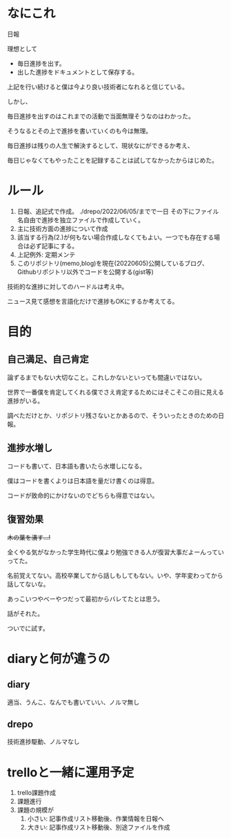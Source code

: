 # なにこれ

日報

理想として

* 毎日進捗を出す。
* 出した進捗をドキュメントとして保存する。

上記を行い続けると僕は今より良い技術者になれると信じている。

しかし、

毎日進捗を出すのはこれまでの活動で当面無理そうなのはわかった。

そうなるとその上で進捗を書いていくのも今は無理。

毎日進捗は残りの人生で解決するとして、現状なにができるか考え、

毎日じゃなくてもやったことを記録することは試してなかったからはじめた。

# ルール

1. 日報、追記式で作成。
   ./drepo/2022/06/05/までで一日
   その下にファイル名自由で進捗を独立ファイルで作成していく。
2. 主に技術方面の進捗について作成
3. 該当する行為(2.)が何もない場合作成しなくてもよい。一つでも存在する場合は必ず記事にする。
4. 上記例外: 定期メンテ
5. このリポジトリ(memo,blog)を現在(20220605)公開しているブログ、Githubリポジトリ以外でコードを公開する(gist等)

技術的な進捗に対してのハードルは考え中。

ニュース見て感想を言語化だけで進捗もOKにするか考えてる。

# 目的

## 自己満足、自己肯定

論ずるまでもない大切なこと。これしかないといっても間違いではない。

世界で一番僕を肯定してくれる僕でさえ肯定するためにはそこそこの目に見える進捗がいる。

調べただけとか、リポジトリ残さないとかあるので、そういったときのための日報。

## 進捗水増し

コードも書いて、日本語も書いたら水増しになる。

僕はコードを書くよりは日本語を量だけ書くのは得意。

コードが致命的にかけないのでどちらも得意ではない。

## 復習効果

~~木の葉を潰す...!~~

全くやる気がなかった学生時代に僕より勉強できる人が復習大事だよーんっていってた。

名前覚えてない。高校卒業してから話しもしてもない。いや、学年変わってから話してないな。

あっこいつやべーやつだって最初からバレてたとは思う。

話がそれた。

ついでに試す。

# diaryと何が違うの

## diary

適当、うんこ、なんでも書いていい、ノルマ無し

## drepo

技術進捗駆動、ノルマなし

# trelloと一緒に運用予定

1. trello課題作成
2. 課題進行
3. 課題の規模が
   1. 小さい: 記事作成リスト移動後、作業情報を日報へ
   2. 大きい: 記事作成リスト移動後、別途ファイルを作成
